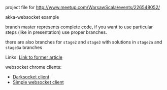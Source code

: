 project file for http://www.meetup.com/WarsawScala/events/226548052/

akka-websocket example

branch master represents complete code, if you want to use particular steps (like in presentation) use proper branches.

there are also branches for `stage2` and `stage3` with solutions in `stage2a` and `stage3a` branches

Links:
[Link to former article](https://blog.scalac.io/2015/07/30/websockets-server-with-akka-http.html)

websocket chrome clients:

- [Darksocket client](https://chrome.google.com/webstore/detail/dark-websocket-terminal/dmogdjmcpfaibncngoolgljgocdabhke)
- [Simple websocket client](https://chrome.google.com/webstore/detail/simple-websocket-client/pfdhoblngboilpfeibdedpjgfnlcodoo)

